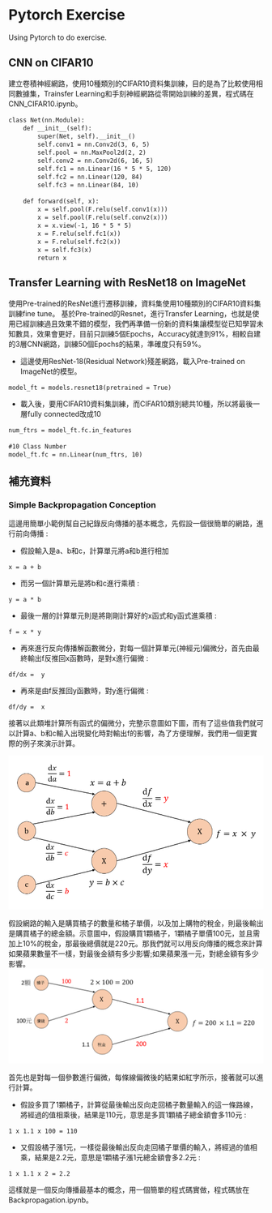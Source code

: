 # Pytorch Exercise

Using Pytorch to do exercise.

## CNN on CIFAR10
建立卷積神經網路，使用10種類別的CIFAR10資料集訓練，目的是為了比較使用相同數據集，Trainsfer Learning和手刻神經網路從零開始訓練的差異，程式碼在CNN_CIFAR10.ipynb。
```
class Net(nn.Module):
    def __init__(self):
        super(Net, self).__init__()
        self.conv1 = nn.Conv2d(3, 6, 5)
        self.pool = nn.MaxPool2d(2, 2)
        self.conv2 = nn.Conv2d(6, 16, 5)
        self.fc1 = nn.Linear(16 * 5 * 5, 120)
        self.fc2 = nn.Linear(120, 84)
        self.fc3 = nn.Linear(84, 10)

    def forward(self, x):
        x = self.pool(F.relu(self.conv1(x)))
        x = self.pool(F.relu(self.conv2(x)))
        x = x.view(-1, 16 * 5 * 5)
        x = F.relu(self.fc1(x))
        x = F.relu(self.fc2(x))
        x = self.fc3(x)
        return x
```

## Transfer Learning with ResNet18 on ImageNet
使用Pre-trained的ResNet進行遷移訓練，資料集使用10種類別的CIFAR10資料集訓練fine tune。
基於Pre-trained的Resnet，進行Transfer
Learning，也就是使用已經訓練過且效果不錯的模型，我們再準備一份新的資料集讓模型從已知學習未知數具，效果會更好，目前只訓練5個Epochs，Accuracy就達到91%，相較自建的3層CNN網路，訓練50個Epochs的結果，準確度只有59%。

* 這邊使用ResNet-18(Residual Network)殘差網路，載入Pre-trained on ImageNet的模型。
```
model_ft = models.resnet18(pretrained = True)
```
* 載入後，要用CIFAR10資料集訓練，而CIFAR10類別總共10種，所以將最後一層fully connected改成10
```
num_ftrs = model_ft.fc.in_features

#10 Class Number
model_ft.fc = nn.Linear(num_ftrs, 10)
```

## 補充資料
### Simple Backpropagation Conception
這邊用簡單小範例幫自己紀錄反向傳播的基本概念，先假設一個很簡單的網路，進行前向傳播 :
* 假設輸入是a、b和c，計算單元將a和b進行相加
```
x = a + b
```
* 而另一個計算單元是將b和c進行乘積 :
```
y = a * b
```
* 最後一層的計算單元則是將剛剛計算好的x函式和y函式進乘積 :
```
f = x * y
```
* 再來進行反向傳播解函數微分，對每一個計算單元(神經元)偏微分，首先由最終輸出f反推回x函數時，是對x進行偏微 :
```
df/dx =  y
```
* 再來是由f反推回y函數時，對y進行偏微 :
```
df/dy =  x
```
接著以此類堆計算所有函式的偏微分，完整示意圖如下圖，而有了這些值我們就可以計算a、b和c輸入出現變化時對輸出f的影響，為了方便理解，我們用一個更實際的例子來演示計算。

![image](https://github.com/cylcharles/Pytorch_exercise/blob/master/img/example1.png)

假設網路的輸入是購買橘子的數量和橘子單價，以及加上購物的稅金，則最後輸出是購買橘子的總金額。示意圖中，假設購買1顆橘子，1顆橘子單價100元，並且需加上10%的稅金，那最後總價就是220元。那我們就可以用反向傳播的概念來計算如果蘋果數量不一樣，對最後金額有多少影響;如果蘋果漲一元，對總金額有多少影響。
![image](https://github.com/cylcharles/Pytorch_exercise/blob/master/img/example2.png)

首先也是對每一個參數進行偏微，每條線偏微後的結果如紅字所示，接著就可以進行計算。
* 假設多買了1顆橘子，計算從最後輸出反向走回橘子數量輸入的這一條路線，將經過的值相乘後，結果是110元，意思是多買1顆橘子總金額會多110元 : 
```
1 x 1.1 x 100 = 110
```
* 又假設橘子漲1元，一樣從最後輸出反向走回橘子單價的輸入，將經過的值相乘，結果是2.2元，意思是1顆橘子漲1元總金額會多2.2元 : 
```
1 x 1.1 x 2 = 2.2
```
這樣就是一個反向傳播最基本的概念，用一個簡單的程式碼實做，程式碼放在Backpropagation.ipynb。
